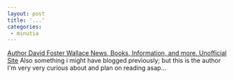 ```yaml
---
layout: post
title: '...'
categories:
 - minutia
---
```


<a href="http://www.davidfosterwallace.com/news.shtml">Author David Foster Wallace News, Books, Information, and more. Unofficial Site</a>
Also something i might have blogged previously; but this is the author I'm very very curious about and plan on reading asap...

